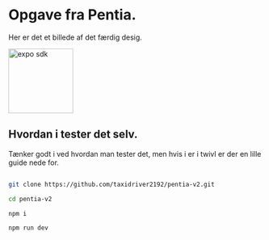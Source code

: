 
# Opgave fra Pentia.

Her er det et billede af det færdig desig.

<img alt="expo sdk" height="128" src="https://github.com/taxidriver2192/pentia-v2/blob/main/images/zeppeliner.png">

## Hvordan i tester det selv.

Tænker godt i ved hvordan man tester det, men hvis i er i twivl er der en lille guide nede for.

```bash

git clone https://github.com/taxidriver2192/pentia-v2.git

cd pentia-v2

npm i

npm run dev

```

